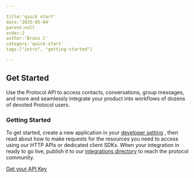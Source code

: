 ```yaml
---

title:'quick start'
date:'2025-05-04'
parent:null
order:2
author:'Brain C'
category:'quick-start'
tags:["intro", "getting-started"]

---
```


## Get Started
Use the Protocol API to access contacts, conversations, group messages, and more and seamlessly integrate your product into workflows of dozens of devoted Protocol users.

### Getting Started
To get started, create a new application in your [developer setting](/dev-settings) , then read about how to make requests for the resources you need to 
access using our HTTP APIs or dedicated client SDKs. When your integration in ready to go live, publish it to our [integrations directory](/intergration-directory)
to
reach the protocol community.

[Get your API Key](/get-your-api-key)